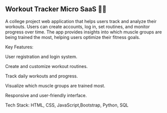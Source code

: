 ## Workout Tracker Micro SaaS 🏋️‍♂️

A college project web application that helps users track and analyze their workouts. Users can create accounts, log in, set routines, and monitor progress over time. The app provides insights into which muscle groups are being trained the most, helping users optimize their fitness goals.

Key Features:

User registration and login system.

Create and customize workout routines.

Track daily workouts and progress.

Visualize which muscle groups are trained most.

Responsive and user-friendly interface.

Tech Stack:  HTML, CSS, JavaScript,Bootstrap, Python, SQL
